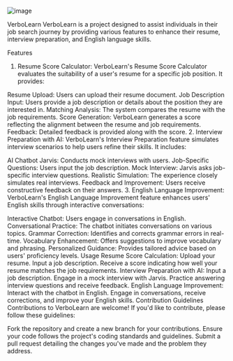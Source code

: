 ![image](https://github.com/user-attachments/assets/2b6df1a5-17b6-4dbc-9119-a53b9b537fc8)


VerboLearn
VerboLearn is a project designed to assist individuals in their job search journey by providing various features to enhance their resume, interview preparation, and English language skills.

Features
1. Resume Score Calculator:
VerboLearn's Resume Score Calculator evaluates the suitability of a user's resume for a specific job position. It provides:

Resume Upload: Users can upload their resume document.
Job Description Input: Users provide a job description or details about the position they are interested in.
Matching Analysis: The system compares the resume with the job requirements.
Score Generation: VerboLearn generates a score reflecting the alignment between the resume and job requirements.
Feedback: Detailed feedback is provided along with the score.
2. Interview Preparation with AI:
VerboLearn's Interview Preparation feature simulates interview scenarios to help users refine their skills. It includes:

AI Chatbot Jarvis: Conducts mock interviews with users.
Job-Specific Questions: Users input the job description.
Mock Interview: Jarvis asks job-specific interview questions.
Realistic Simulation: The experience closely simulates real interviews.
Feedback and Improvement: Users receive constructive feedback on their answers.
3. English Language Improvement:
VerboLearn's English Language Improvement feature enhances users' English skills through interactive conversations:

Interactive Chatbot: Users engage in conversations in English.
Conversational Practice: The chatbot initiates conversations on various topics.
Grammar Correction: Identifies and corrects grammar errors in real-time.
Vocabulary Enhancement: Offers suggestions to improve vocabulary and phrasing.
Personalized Guidance: Provides tailored advice based on users' proficiency levels.
Usage
Resume Score Calculation:
Upload your resume.
Input a job description.
Receive a score indicating how well your resume matches the job requirements.
Interview Preparation with AI:
Input a job description.
Engage in a mock interview with Jarvis.
Practice answering interview questions and receive feedback.
English Language Improvement:
Interact with the chatbot in English.
Engage in conversations, receive corrections, and improve your English skills.
Contribution Guidelines
Contributions to VerboLearn are welcome! If you'd like to contribute, please follow these guidelines:

Fork the repository and create a new branch for your contributions.
Ensure your code follows the project's coding standards and guidelines.
Submit a pull request detailing the changes you've made and the problem they address.
